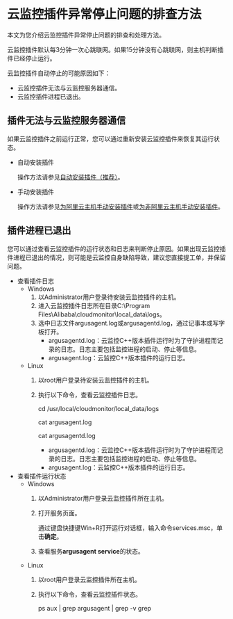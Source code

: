 # 云监控插件异常停止问题的排查方法

本文为您介绍云监控插件异常停止问题的排查和处理方法。

云监控插件默认每3分钟一次心跳联网。如果15分钟没有心跳联网，则主机判断插件已经停止运行。

云监控插件自动停止的可能原因如下：

-   云监控插件无法与云监控服务器通信。
-   云监控插件进程已退出。

## 插件无法与云监控服务器通信

如果云监控插件之前运行正常，您可以通过重新安装云监控插件来恢复其运行状态。

-   自动安装插件

    操作方法请参见[自动安装插件（推荐）](/intl.zh-CN/主机监控/云监控插件/安装和卸载插件.md)。

-   手动安装插件

    操作方法请参见[为阿里云主机手动安装插件](/intl.zh-CN/主机监控/云监控插件/安装和卸载插件.md)或[为非阿里云主机手动安装插件](/intl.zh-CN/主机监控/云监控插件/安装和卸载插件.md)。


## 插件进程已退出

您可以通过查看云监控插件的运行状态和日志来判断停止原因。如果出现云监控插件进程已退出的情况，则可能是云监控自身缺陷导致，建议您直接提工单，并保留问题。

-   查看插件日志
    -   Windows
        1.  以Administrator用户登录待安装云监控插件的主机。
        2.  进入云监控插件日志所在目录C:\\Program Files\\Alibaba\\cloudmonitor\\local\_data\\logs。
        3.  选中日志文件argusagent.log或argusagentd.log，通过记事本或写字板打开。
            -   argusagentd.log：云监控C++版本插件运行时为了守护进程而记录的日志。日志主要包括监控进程的启动、停止等信息。
            -   argusagent.log：云监控C++版本插件的运行日志。
    -   Linux
        1.  以root用户登录待安装云监控插件的主机。
        2.  执行以下命令，查看云监控插件日志。

            cd /usr/local/cloudmonitor/local\_data/logs

            cat argusagent.log

            cat argusagentd.log

            -   argusagentd.log：云监控C++版本插件运行时为了守护进程而记录的日志。日志主要包括监控进程的启动、停止等信息。
            -   argusagent.log：云监控C++版本插件的运行日志。
-   查看插件运行状态
    -   Windows
        1.  以Administrator用户登录云监控插件所在主机。
        2.  打开服务页面。

            通过键盘快捷键Win+R打开运行对话框，输入命令services.msc，单击**确定**。

        3.  查看服务**argusagent service**的状态。
    -   Linux
        1.  以root用户登录云监控插件所在主机。
        2.  执行以下命令，查看云监控插件状态。

            ps aux \| grep argusagent \| grep -v grep


